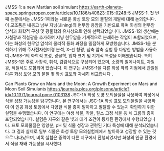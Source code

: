 
JMSS-1: a new Martian soil simulant
https://earth-planets-space.springeropen.com/articles/10.1186/s40623-015-0248-5
JMSS-1.
첫 번째 논문에서는 JMSS-1이라는 새로운 화성 토양 모의 물질의 개발에 대해 논의합니다. 이 모조품은 내몽고 남부 지닝(Jining)의 현무암 용암을 기반으로 하며 화성의 현무암 암석과 화학적 구성 및 광물학의 유사성으로 인해 선택되었습니다. JMSS-1의 생산에는 자철광과 적철광을 추가하여 지닝 현무암을 기계적으로 분쇄하는 작업이 포함되었으며, 이는 화성의 현무암 암석의 물리적 풍화 과정을 밀접하게 모방했습니다. JMSS-1을 분석하기 위해 주사전자현미경 분석, X-선 형광, 삼축 압축 실험 등 다양한 방법을 사용하여 JMSS-1의 화학적 조성, 광물학, 입자 크기 및 기계적 특성을 이해했습니다. 특히 JMSS-1은 주로 사장석, 휘석, 감람석으로 구성되어 있으며, 소량의 일메나이트, 자철광, 적철석도 포함되어 있습니다. 이 연구는 JMSS-1을 다른 화성 착륙 지점에서 관찰된 다른 화성 토양 모의 물질 및 화성 표토와 자세히 비교합니다 .

Can Plants Grow on Mars and the Moon: A Growth Experiment on Mars and Moon Soil Simulants
https://journals.plos.org/plosone/article?id=10.1371/journal.pone.0103138
JSC-1A
화성 토양 모의물질을 사용하여 화성에서 식물 성장 가능성을 탐구합니다. 본 연구에서는 JSC-1A 화성 표토 모의물질을 사용하여 이 인공 화성 토양에서 다양한 식물 종이 발아하고 발달할 수 있는지 확인하기 위한 실험을 수행했습니다. 이 연구에는 야생 식물, 작물, 질소 고정 식물 등 세 그룹의 종이 포함되었습니다. 실험은 지구와 같은 빛과 대기 조건이 통제된 환경에서 수행되었습니다. 표토 모의물질은 영양분, pH 및 식물 성장과 관련된 기타 특성에 대해 분석되었습니다. 그 결과 실제로 일부 식물은 화성 토양 모의실험체에서 발아하고 성장할 수 있는 것으로 나타났으며, 비록 실험은 중력이 다른 지구에서 진행되었지만 화성의 인공 환경에서 식물 재배 가능성을 시사했다.